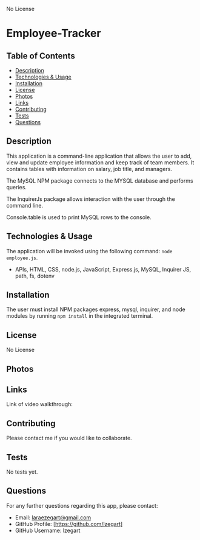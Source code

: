 
  No License 

  # Employee-Tracker

  ## Table of Contents
  * [Description](#description)
  * [Technologies & Usage](#technologies-&-usage) 
  * [Installation](#installation)
  * [License](#license)
  * [Photos](#photos)
  * [Links](#links)
  * [Contributing](#contributing)
  * [Tests](#tests)
  * [Questions](#questions)

  ## Description
  This application is a command-line application that allows the user to add, view and update employee information and keep track of team members. It contains tables with information on salary, job title, and managers.

  The MySQL NPM package connects to the MYSQL database and performs queries. 

  The InquirerJs package allows interaction with the user through the command line.

  Console.table is used to print MySQL rows to the console.

  ## Technologies & Usage
  The application will be invoked using the following command: `node employee.js`.
  *  APIs, HTML, CSS, node.js, JavaScript, Express.js, MySQL, Inquirer JS, path, fs, dotenv

  ## Installation
  The user must install NPM packages express, mysql, inquirer, and node modules by running `npm install` in the integrated terminal.

  ## License
  No License

  ## Photos


  ## Links
  Link of video walkthrough: 

  ## Contributing
  Please contact me if you would like to collaborate.

  ## Tests
  No tests yet.

  ## Questions
  For any further questions regarding this app, please contact:
  * Email: laraezegart@gmail.com
  * GitHub Profile: [https://github.com/lzegart]
  * GitHub Username: lzegart
  